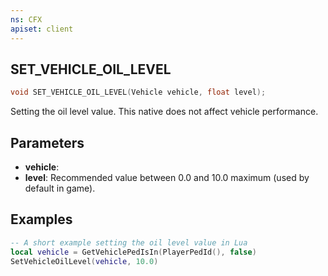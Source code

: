 ```yaml
---
ns: CFX
apiset: client
---
```

## SET_VEHICLE_OIL_LEVEL
```c
void SET_VEHICLE_OIL_LEVEL(Vehicle vehicle, float level);
```

Setting the oil level value. This native does not affect vehicle performance.

## Parameters
* **vehicle**: 
* **level**: Recommended value between 0.0 and 10.0 maximum (used by default in game).

## Examples
```lua
-- A short example setting the oil level value in Lua
local vehicle = GetVehiclePedIsIn(PlayerPedId(), false)
SetVehicleOilLevel(vehicle, 10.0)
```

